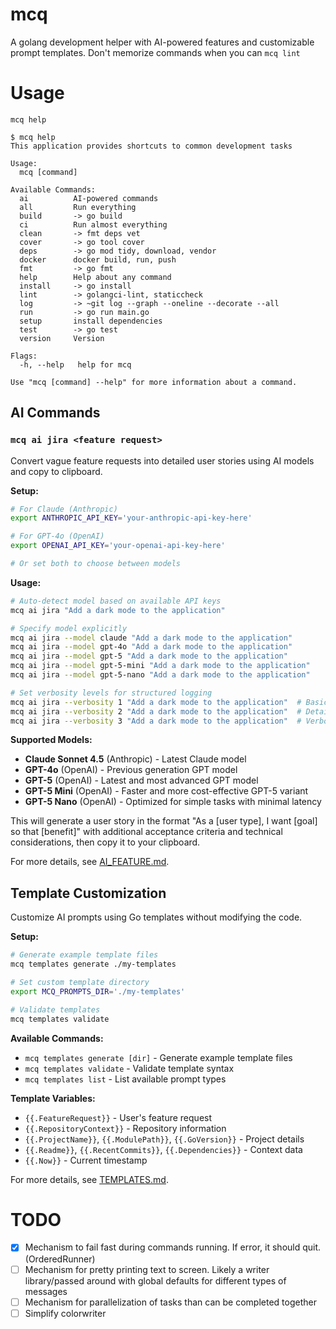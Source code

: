 # mcq
A golang development helper with AI-powered features and customizable prompt templates. Don't memorize commands when you can `mcq lint`

# Usage
`mcq help`
```
$ mcq help
This application provides shortcuts to common development tasks

Usage:
  mcq [command]

Available Commands:
  ai          AI-powered commands
  all         Run everything
  build       -> go build
  ci          Run almost everything
  clean       -> fmt deps vet
  cover       -> go tool cover
  deps        -> go mod tidy, download, vendor
  docker      docker build, run, push
  fmt         -> go fmt
  help        Help about any command
  install     -> go install
  lint        -> golangci-lint, staticcheck
  log         -> ~git log --graph --oneline --decorate --all
  run         -> go run main.go
  setup       install dependencies
  test        -> go test
  version     Version

Flags:
  -h, --help   help for mcq

Use "mcq [command] --help" for more information about a command.
```

## AI Commands

### `mcq ai jira <feature request>`

Convert vague feature requests into detailed user stories using AI models and copy to clipboard.

**Setup:**
```bash
# For Claude (Anthropic)
export ANTHROPIC_API_KEY='your-anthropic-api-key-here'

# For GPT-4o (OpenAI) 
export OPENAI_API_KEY='your-openai-api-key-here'

# Or set both to choose between models
```

**Usage:**
```bash
# Auto-detect model based on available API keys
mcq ai jira "Add a dark mode to the application"

# Specify model explicitly
mcq ai jira --model claude "Add a dark mode to the application"
mcq ai jira --model gpt-4o "Add a dark mode to the application"
mcq ai jira --model gpt-5 "Add a dark mode to the application"
mcq ai jira --model gpt-5-mini "Add a dark mode to the application"
mcq ai jira --model gpt-5-nano "Add a dark mode to the application"

# Set verbosity levels for structured logging
mcq ai jira --verbosity 1 "Add a dark mode to the application"  # Basic logging
mcq ai jira --verbosity 2 "Add a dark mode to the application"  # Detailed logging
mcq ai jira --verbosity 3 "Add a dark mode to the application"  # Verbose logging (includes streaming details)
```

**Supported Models:**
- **Claude Sonnet 4.5** (Anthropic) - Latest Claude model
- **GPT-4o** (OpenAI) - Previous generation GPT model
- **GPT-5** (OpenAI) - Latest and most advanced GPT model
- **GPT-5 Mini** (OpenAI) - Faster and more cost-effective GPT-5 variant
- **GPT-5 Nano** (OpenAI) - Optimized for simple tasks with minimal latency

This will generate a user story in the format "As a [user type], I want [goal] so that [benefit]" with additional acceptance criteria and technical considerations, then copy it to your clipboard.

For more details, see [AI_FEATURE.md](AI_FEATURE.md).

## Template Customization

Customize AI prompts using Go templates without modifying the code.

**Setup:**
```bash
# Generate example template files
mcq templates generate ./my-templates

# Set custom template directory
export MCQ_PROMPTS_DIR='./my-templates'

# Validate templates
mcq templates validate
```

**Available Commands:**
- `mcq templates generate [dir]` - Generate example template files
- `mcq templates validate` - Validate template syntax
- `mcq templates list` - List available prompt types

**Template Variables:**
- `{{.FeatureRequest}}` - User's feature request
- `{{.RepositoryContext}}` - Repository information
- `{{.ProjectName}}`, `{{.ModulePath}}`, `{{.GoVersion}}` - Project details
- `{{.Readme}}`, `{{.RecentCommits}}`, `{{.Dependencies}}` - Context data
- `{{.Now}}` - Current timestamp

For more details, see [TEMPLATES.md](TEMPLATES.md).

# TODO
* [x] Mechanism to fail fast during commands running. If error, it should quit. (OrderedRunner)
* [ ] Mechanism for pretty printing text to screen. Likely a writer library/passed around with global defaults for different types of messages
* [ ] Mechanism for parallelization of tasks than can be completed together
* [ ] Simplify colorwriter
